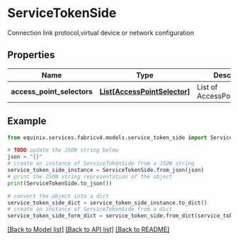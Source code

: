 # ServiceTokenSide

Connection link protocol,virtual device or network configuration

## Properties

Name | Type | Description | Notes
------------ | ------------- | ------------- | -------------
**access_point_selectors** | [**List[AccessPointSelector]**](AccessPointSelector.md) | List of AccessPointSelectors | [optional] 

## Example

```python
from equinix.services.fabricv4.models.service_token_side import ServiceTokenSide

# TODO update the JSON string below
json = "{}"
# create an instance of ServiceTokenSide from a JSON string
service_token_side_instance = ServiceTokenSide.from_json(json)
# print the JSON string representation of the object
print(ServiceTokenSide.to_json())

# convert the object into a dict
service_token_side_dict = service_token_side_instance.to_dict()
# create an instance of ServiceTokenSide from a dict
service_token_side_form_dict = service_token_side.from_dict(service_token_side_dict)
```
[[Back to Model list]](../README.md#documentation-for-models) [[Back to API list]](../README.md#documentation-for-api-endpoints) [[Back to README]](../README.md)


